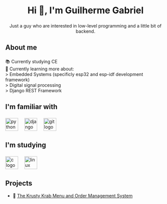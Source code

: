 <h1 align="center">Hi 👋, I'm Guilherme Gabriel</h1>

###

<p align="center">Just a guy who are interested in low-level programming and a little bit of backend.</p>

###

<h2 align="left">About me</h2>

###

<p align="left">📚 Currently studying CE <br>🎯 Currently learning more about:<br>> Embedded Systems (specificly esp32 and esp-idf development framework)<br>> Digital signal processing<br>> Django REST Framework</p>

###

<h2 align="left">I'm familiar with</h2>

###

<div align="left">
  <img src="https://cdn.jsdelivr.net/gh/devicons/devicon/icons/python/python-original.svg" height="40" alt="python logo"  />
  <img width="12" />
  <img src="https://cdn.jsdelivr.net/gh/devicons/devicon/icons/django/django-plain.svg" height="40" alt="django logo"  />
  <img width="12" />
  <img src="https://cdn.simpleicons.org/git/F05032" height="40" alt="git logo"  />
</div>

###

<h2 align="left">I'm studying</h2>

###

<div align="left">
  <img src="https://cdn.jsdelivr.net/gh/devicons/devicon/icons/c/c-original.svg" height="40" alt="c logo"  />
  <img width="12" />
  <img src="https://cdn.jsdelivr.net/gh/devicons/devicon/icons/linux/linux-original.svg" height="40" alt="linux logo"  />
</div>

###

<h2 align="left">Projects</h2>

- 🍔 [The Krusty Krab Menu and Order Management System](https://github.com/OGuilhermeGabriel/the-krusty-krab)


###
